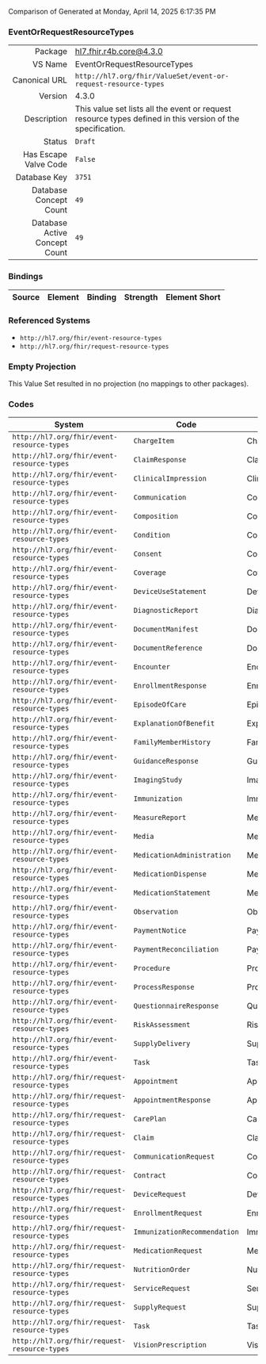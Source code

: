 Comparison of 
Generated at Monday, April 14, 2025 6:17:35 PM

### EventOrRequestResourceTypes

|      |     |
| ---: | --- |
| Package | hl7.fhir.r4b.core@4.3.0 |
| VS Name | EventOrRequestResourceTypes |
| Canonical URL | `http://hl7.org/fhir/ValueSet/event-or-request-resource-types` |
| Version | 4.3.0 |
| Description | This value set lists all the event or request resource types defined in this version of the specification. |
| Status | `Draft` |
| Has Escape Valve Code | `False` |
| Database Key | `3751` |
| Database Concept Count | `49` |
| Database Active Concept Count | `49` |
### Bindings

| Source | Element | Binding | Strength | Element Short |
| ------ | ------- | ------- | -------- | ------------- |

### Referenced Systems

* `http://hl7.org/fhir/event-resource-types`
* `http://hl7.org/fhir/request-resource-types`
### Empty Projection

This Value Set resulted in no projection (no mappings to other packages).

### Codes

| System | Code | Display |
| ------ | ---- | ------- |
| `http://hl7.org/fhir/event-resource-types` | `ChargeItem` | ChargeItem |
| `http://hl7.org/fhir/event-resource-types` | `ClaimResponse` | ClaimResponse |
| `http://hl7.org/fhir/event-resource-types` | `ClinicalImpression` | ClinicalImpression |
| `http://hl7.org/fhir/event-resource-types` | `Communication` | Communication |
| `http://hl7.org/fhir/event-resource-types` | `Composition` | Composition |
| `http://hl7.org/fhir/event-resource-types` | `Condition` | Condition |
| `http://hl7.org/fhir/event-resource-types` | `Consent` | Consent |
| `http://hl7.org/fhir/event-resource-types` | `Coverage` | Coverage |
| `http://hl7.org/fhir/event-resource-types` | `DeviceUseStatement` | DeviceUseStatement |
| `http://hl7.org/fhir/event-resource-types` | `DiagnosticReport` | DiagnosticReport |
| `http://hl7.org/fhir/event-resource-types` | `DocumentManifest` | DocumentManifest |
| `http://hl7.org/fhir/event-resource-types` | `DocumentReference` | DocumentReference |
| `http://hl7.org/fhir/event-resource-types` | `Encounter` | Encounter |
| `http://hl7.org/fhir/event-resource-types` | `EnrollmentResponse` | EnrollmentResponse |
| `http://hl7.org/fhir/event-resource-types` | `EpisodeOfCare` | EpisodeOfCare |
| `http://hl7.org/fhir/event-resource-types` | `ExplanationOfBenefit` | ExplanationOfBenefit |
| `http://hl7.org/fhir/event-resource-types` | `FamilyMemberHistory` | FamilyMemberHistory |
| `http://hl7.org/fhir/event-resource-types` | `GuidanceResponse` | GuidanceResponse |
| `http://hl7.org/fhir/event-resource-types` | `ImagingStudy` | ImagingStudy |
| `http://hl7.org/fhir/event-resource-types` | `Immunization` | Immunization |
| `http://hl7.org/fhir/event-resource-types` | `MeasureReport` | MeasureReport |
| `http://hl7.org/fhir/event-resource-types` | `Media` | Media |
| `http://hl7.org/fhir/event-resource-types` | `MedicationAdministration` | MedicationAdministration |
| `http://hl7.org/fhir/event-resource-types` | `MedicationDispense` | MedicationDispense |
| `http://hl7.org/fhir/event-resource-types` | `MedicationStatement` | MedicationStatement |
| `http://hl7.org/fhir/event-resource-types` | `Observation` | Observation |
| `http://hl7.org/fhir/event-resource-types` | `PaymentNotice` | PaymentNotice |
| `http://hl7.org/fhir/event-resource-types` | `PaymentReconciliation` | PaymentReconciliation |
| `http://hl7.org/fhir/event-resource-types` | `Procedure` | Procedure |
| `http://hl7.org/fhir/event-resource-types` | `ProcessResponse` | ProcessResponse |
| `http://hl7.org/fhir/event-resource-types` | `QuestionnaireResponse` | QuestionnaireResponse |
| `http://hl7.org/fhir/event-resource-types` | `RiskAssessment` | RiskAssessment |
| `http://hl7.org/fhir/event-resource-types` | `SupplyDelivery` | SupplyDelivery |
| `http://hl7.org/fhir/event-resource-types` | `Task` | Task |
| `http://hl7.org/fhir/request-resource-types` | `Appointment` | Appointment |
| `http://hl7.org/fhir/request-resource-types` | `AppointmentResponse` | AppointmentResponse |
| `http://hl7.org/fhir/request-resource-types` | `CarePlan` | CarePlan |
| `http://hl7.org/fhir/request-resource-types` | `Claim` | Claim |
| `http://hl7.org/fhir/request-resource-types` | `CommunicationRequest` | CommunicationRequest |
| `http://hl7.org/fhir/request-resource-types` | `Contract` | Contract |
| `http://hl7.org/fhir/request-resource-types` | `DeviceRequest` | DeviceRequest |
| `http://hl7.org/fhir/request-resource-types` | `EnrollmentRequest` | EnrollmentRequest |
| `http://hl7.org/fhir/request-resource-types` | `ImmunizationRecommendation` | ImmunizationRecommendation |
| `http://hl7.org/fhir/request-resource-types` | `MedicationRequest` | MedicationRequest |
| `http://hl7.org/fhir/request-resource-types` | `NutritionOrder` | NutritionOrder |
| `http://hl7.org/fhir/request-resource-types` | `ServiceRequest` | ServiceRequest |
| `http://hl7.org/fhir/request-resource-types` | `SupplyRequest` | SupplyRequest |
| `http://hl7.org/fhir/request-resource-types` | `Task` | Task |
| `http://hl7.org/fhir/request-resource-types` | `VisionPrescription` | VisionPrescription |
